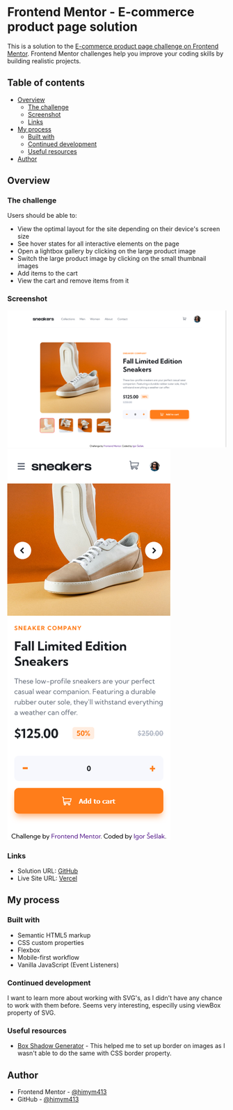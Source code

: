 # Frontend Mentor - E-commerce product page solution

This is a solution to the [E-commerce product page challenge on Frontend Mentor](https://www.frontendmentor.io/challenges/ecommerce-product-page-UPsZ9MJp6). Frontend Mentor challenges help you improve your coding skills by building realistic projects.

## Table of contents

- [Overview](#overview)
  - [The challenge](#the-challenge)
  - [Screenshot](#screenshot)
  - [Links](#links)
- [My process](#my-process)
  - [Built with](#built-with)
  - [Continued development](#continued-development)
  - [Useful resources](#useful-resources)
- [Author](#author)

## Overview

### The challenge

Users should be able to:

- View the optimal layout for the site depending on their device's screen size
- See hover states for all interactive elements on the page
- Open a lightbox gallery by clicking on the large product image
- Switch the large product image by clicking on the small thumbnail images
- Add items to the cart
- View the cart and remove items from it

### Screenshot

![](/desktop-screenshot.png)
![](/mobile-screenshot.png)

### Links

- Solution URL: [GitHub](https://github.com/himym413/ECommerce-Product-Page)
- Live Site URL: [Vercel](https://e-commerce-product-page-kappa.vercel.app/)

## My process

### Built with

- Semantic HTML5 markup
- CSS custom properties
- Flexbox
- Mobile-first workflow
- Vanilla JavaScript (Event Listeners)

### Continued development

I want to learn more about working with SVG's, as I didn't have any chance to work with them before. Seems very interesting, especilly using viewBox property of SVG.

### Useful resources

- [Box Shadow Generator](https://cssgenerator.org/box-shadow-css-generator.html) - This helped me to set up border on images as I wasn't able to do the same with CSS border property.

## Author

- Frontend Mentor - [@himym413](https://www.frontendmentor.io/profile/himym413)
- GitHub - [@himym413](https://github.com/himym413)
